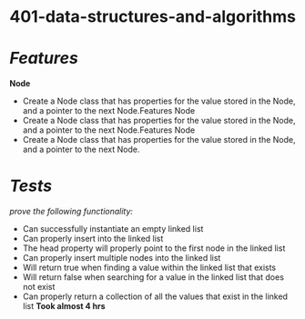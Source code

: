 # 401-data-structures-and-algorithms
# *Features*
 **Node**
- Create a Node class that has properties for the value stored in the Node, and a pointer to the next Node.Features
Node
- Create a Node class that has properties for the value stored in the Node, and a pointer to the next Node.Features
Node
- Create a Node class that has properties for the value stored in the Node, and a pointer to the next Node.
# *Tests*

*prove the following functionality:*

- Can successfully instantiate an empty linked list
- Can properly insert into the linked list
- The head property will properly point to the first node in the linked list
- Can properly insert multiple nodes into the linked list
- Will return true when finding a value within the linked list that exists
- Will return false when searching for a value in the linked list that does not exist
- Can properly return a collection of all the values that exist in the linked list
**Took almost 4 hrs**
